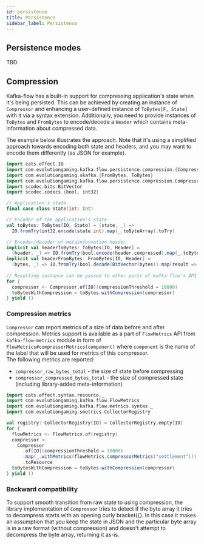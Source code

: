 ```yaml
---
id: persistence
title: Persistence
sidebar_label: Persistence
---
```


## Persistence modes
TBD.

## Compression
Kafka-flow has a built-in support for compressing application's state
when it's being persisted. This can be achieved by creating an instance of `Compressor`
and enhancing a user-defined instance of `ToBytes[F, State]` with it 
via a syntax extension. Additionally, you need to provide instances of 
`ToBytes` and `FromBytes` to encode/decode a `Header` which contains 
meta-information about compressed data.  

The example below illustrates the approach. Note that it's using a simplified
approach towards encoding both state and headers, and you may want to encode them
differently (as JSON for example).
```scala mdoc:silent
import cats.effect.IO
import com.evolutiongaming.kafka.flow.persistence.compression.{Compressor, Header}
import com.evolutiongaming.skafka.{FromBytes, ToBytes}
import com.evolutiongaming.kafka.flow.persistence.compression.CompressorSyntax._
import scodec.bits.BitVector
import scodec.codecs.{bool, int32}

// Application's state
final case class State(int: Int)

// Encoder of the application's state
val toBytes: ToBytes[IO, State] = (state, _) =>
  IO.fromTry(int32.encode(state.int).map(_.toByteArray).toTry)

// Encoder/decoder of metainformation header
implicit val headerToBytes: ToBytes[IO, Header] =
  (header, _) => IO.fromTry(bool.encode(header.compressed).map(_.toByteArray).toTry)
implicit val headerFromBytes: FromBytes[IO, Header] =
  (bytes, _) => IO.fromTry(bool.decode(BitVector(bytes)).map(result => Header(result.value)).toTry)
  
// Resulting instance can be passed to other parts of kafka-flow's API
for {
  compressor <- Compressor.of[IO](compressionThreshold = 10000)
  toBytesWithCompression = toBytes.withCompression(compressor)
} yield ()
```

### Compression metrics
`Compressor` can report metrics of a size of data before and after compression. Metrics support is available as a part 
of `FlowMetrics` API from `kafka-flow-metrics` module in form of `FlowMetrics#compressorMetrics(component)` 
where `component` is the name of the label that will be used for metrics of this compressor.  
The following metrics are reported:
  - `compressor_raw_bytes_total` - the size of state before compressing
  - `compressor_compressed_bytes_total` - the size of compressed state (including library-added meta-information)
```scala mdoc:silent
import cats.effect.syntax.resource._
import com.evolutiongaming.kafka.flow.FlowMetrics
import com.evolutiongaming.kafka.flow.metrics.syntax._
import com.evolutiongaming.smetrics.CollectorRegistry

val registry: CollectorRegistry[IO] = CollectorRegistry.empty[IO]
for {
  flowMetrics <- FlowMetrics.of(registry)
  compressor <-
    Compressor
      .of[IO](compressionThreshold = 10000)
      .map(_.withMetrics(flowMetrics.compressorMetrics("settlement")))
      .toResource
  toBytesWithCompression = toBytes.withCompression(compressor)
} yield ()
```

### Backward compatibility
To support smooth transition from raw state to using compression, the library implementation of `Compressor` tries
to detect if the byte array it tries to decompress starts with an opening curly bracket(`{`). In this case it makes
an assumption that you keep the state in JSON and the particular byte array is in a raw format (without compression) 
and doesn't attempt to decompress the byte array, returning it as-is.